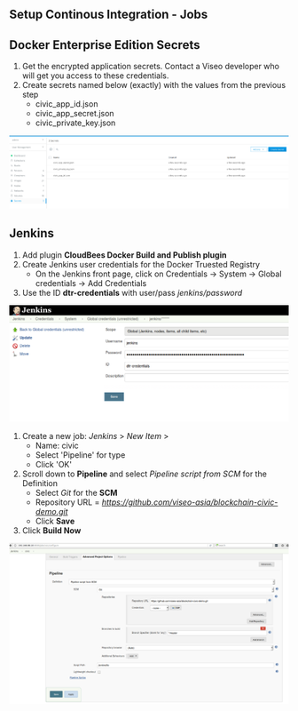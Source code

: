 ## Setup Continous Integration - Jobs


## Docker Enterprise Edition Secrets

1. Get the encrypted application secrets. Contact a Viseo developer who will get you access to these credentials.
2. Create secrets named below (exactly) with the values from the previous step
    - civic_app_id.json
    - civic_app_secret.json
    - civic_private_key.json

![Jenkins Crednetials](images/civic_app_secrets.png)

## Jenkins
1. Add plugin **CloudBees Docker Build and Publish plugin**
2. Create Jenkins user credentials for the Docker Truested Registry
    - On the Jenkins front page, click on Credentials -> System -> Global credentials -> Add Credentials
3. Use the ID **dtr-credentials** with user/pass *jenkins/password*

![DTR Crednetials](images/dtr-credentials.png)

1. Create a new job: *Jenkins* > *New Item* >
    - Name: civic
    - Select 'Pipeline' for type
    - Click 'OK'
4. Scroll down to **Pipeline** and select *Pipeline script from SCM* for the Definition
    - Select *Git* for the **SCM**
    - Repository URL = *https://github.com/viseo-asia/blockchain-civic-demo.git*
    - Click **Save**
5. Click **Build Now**

![Cvici Pipeline](images/civic-pipeline.png)

